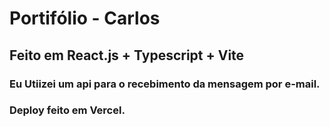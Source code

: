 # Portifólio - Carlos
## Feito em React.js + Typescript + Vite

### Eu Utiizei um api para o recebimento da mensagem por e-mail.

### Deploy feito em Vercel.